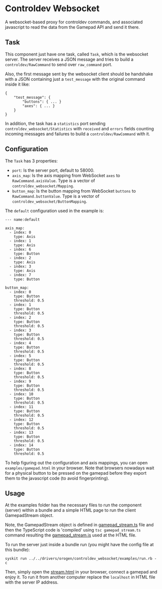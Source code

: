 # Controldev Websocket

A websocket-based proxy for controldev commands, and associated javascript to
read the data from the Gamepad API and send it there.

## Task

This component just have one task, called `Task`, which is the websocket
server. The server receives a JSON message and tries to build a
`controldev/RawCommand` to send over `raw_command` port.

Also, the first message sent by the websocket client should be handshake with
a JSON containing just a `test_message` with the original command inside it
like:

```
{
    "test_message": {
        "buttons": { ... }
        "axes": { ... }
    }
}
```

In addition, the task has a `statistics` port sending
`controldev_websocket/Statistics` with `received` and `errors` fields
counting incoming messages and failures to build a `controldev/RawCommand`
with it.

## Configuration

The `Task` has 3 properties:
- `port`: Is the server port, default to 58000.
- `axis_map`: Is the axis mapping from WebSocket `axes` to `RawCommand.axisValue`.
  Type is a vector of `controldev_websocket/Mapping`.
- `button_map`: Is the button mapping from WebSocket `buttons` to
  `RawCommand.buttonValue`. Type is a vector of `controldev_websocket/ButtonMapping`.

The `default` configuration used in the example is:

```
--- name:default

axis_map:
  - index: 0
    type: Axis
  - index: 1
    type: Axis
  - index: 6
    type: Button
  - index: 2
    type: Axis
  - index: 3
    type: Axis
  - index: 7
    type: Button

button_map:
  - index: 0
    type: Button
    threshold: 0.5
  - index: 1
    type: Button
    threshold: 0.5
  - index: 2
    type: Button
    threshold: 0.5
  - index: 3
    type: Button
    threshold: 0.5
  - index: 4
    type: Button
    threshold: 0.5
  - index: 5
    type: Button
    threshold: 0.5
  - index: 8
    type: Button
    threshold: 0.5
  - index: 9
    type: Button
    threshold: 0.5
  - index: 10
    type: Button
    threshold: 0.5
  - index: 11
    type: Button
    threshold: 0.5
  - index: 12
    type: Button
    threshold: 0.5
  - index: 13
    type: Button
    threshold: 0.5
  - index: 14
    type: Button
    threshold: 0.5
```

To help figuring out the configuration and axis mappings, you can open
`examples/gamepad.html` in your browser. Note that browsers nowadays wait for
a physical button to be pressed on the gamepad before they export them to the
javascript code (to avoid fingerprinting).

## Usage

At the examples folder has the necessary files to run the component (server)
within a bundle and a simple HTML page to run the client GamepadStream
object.

Note, the GamepadStream object is defined in
[gamepad_stream.ts](./examples/gamepad_stream.ts) file and then the
TypeScript code is 'compiled' using `tsc gamepad_stream.ts` command resulting
the [gamepad_stream.js](./examples/gamepad_stream.js) used at the HTML file.

To run the server just inside a bundle run (you might have the config file at this bundle):
```
syskit run ../../drivers/orogen/controldev_websocket/examples/run.rb -c
```

Then, simply open the [stream.html](examples/stream.html) in your browser,
connect a gamepad and enjoy it. To run it from another computer replace the
`localhost` in HTML file with the server IP address.
